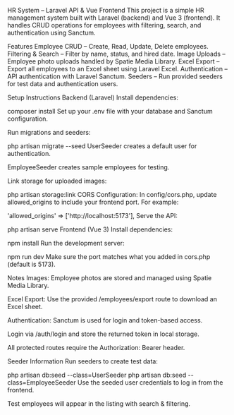 HR System – Laravel API & Vue Frontend
This project is a simple HR management system built with Laravel (backend) and Vue 3 (frontend).
It handles CRUD operations for employees with filtering, search, and authentication using Sanctum.

Features
Employee CRUD – Create, Read, Update, Delete employees.
Filtering & Search – Filter by name, status, and hired date.
Image Uploads – Employee photo uploads handled by Spatie Media Library.
Excel Export – Export all employees to an Excel sheet using Laravel Excel.
Authentication – API authentication with Laravel Sanctum.
Seeders – Run provided seeders for test data and authentication users.

Setup Instructions
Backend (Laravel)
Install dependencies:

composer install
Set up your .env file with your database and Sanctum configuration.

Run migrations and seeders:

php artisan migrate --seed
UserSeeder creates a default user for authentication.

EmployeeSeeder creates sample employees for testing.

Link storage for uploaded images:

php artisan storage:link
CORS Configuration:
In config/cors.php, update allowed_origins to include your frontend port. For example:

'allowed_origins' => ['http://localhost:5173'],
Serve the API:

php artisan serve
Frontend (Vue 3)
Install dependencies:

npm install
Run the development server:

npm run dev
Make sure the port matches what you added in cors.php (default is 5173).

Notes
Images: Employee photos are stored and managed using Spatie Media Library.

Excel Export: Use the provided /employees/export route to download an Excel sheet.

Authentication: Sanctum is used for login and token-based access.

Login via /auth/login and store the returned token in local storage.

All protected routes require the Authorization: Bearer <token> header.

Seeder Information
Run seeders to create test data:

php artisan db:seed --class=UserSeeder
php artisan db:seed --class=EmployeeSeeder
Use the seeded user credentials to log in from the frontend.

Test employees will appear in the listing with search & filtering.
